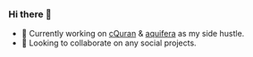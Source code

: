 ### Hi there 👋

- 🙌 Currently working on [cQuran](https://play.google.com/store/apps/details?id=com.cquran&hl=en) & [aquifera](https://www.youtube.com/watch?v=1Uy5nhjXrHU) as my side hustle.
- 💪 Looking to collaborate on any social projects.
